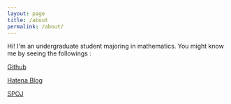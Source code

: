```yaml
---
layout: page
title: /about
permalink: /about/
---
```


Hi! I'm an undergraduate student majoring in mathematics. You might know me by seeing the followings :

[Github](https://github.com/igarash1)

[Hatena Blog](https://igarash1-sol.hatenablog.com/)

[SPOJ](https://www.spoj.com/users/igarash1/)
